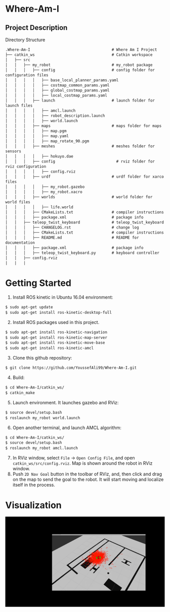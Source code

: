 # Where-Am-I

## Project Description  
Directory Structure  
```
.Where-Am-I                                    # Where Am I Project
├── catkin_ws                                  # Catkin workspace
│   ├── src
│   │   ├── my_robot                           # my_robot package        
│   │   │   ├── config                         # config folder for configuration files   
│   │   │   │   ├── base_local_planner_params.yaml
│   │   │   │   ├── costmap_common_params.yaml
│   │   │   │   ├── global_costmap_params.yaml
│   │   │   │   ├── local_costmap_params.yaml
│   │   │   ├── launch                         # launch folder for launch files   
│   │   │   │   ├── amcl.launch
│   │   │   │   ├── robot_description.launch
│   │   │   │   ├── world.launch
│   │   │   ├── maps                           # maps folder for maps
│   │   │   │   ├── map.pgm
│   │   │   │   ├── map.yaml
│   │   │   │   ├── map_rotate_90.pgm
│   │   │   ├── meshes                         # meshes folder for sensors
│   │   │   │   ├── hokuyo.dae
│   │   │   ├── config                           # rviz folder for rviz configuration 
│   │   │   │   ├── config.rviz
│   │   │   ├── urdf                           # urdf folder for xarco files
│   │   │   │   ├── my_robot.gazebo
│   │   │   │   ├── my_robot.xacro
│   │   │   ├── worlds                         # world folder for world files
│   │   │   │   ├── life.world
│   │   │   ├── CMakeLists.txt                 # compiler instructions
│   │   │   ├── package.xml                    # package info
│   │   ├── teleop_twist_keyboard              # teleop_twist_keyboard
│   │   │   ├── CHANGELOG.rst                  # change log
│   │   │   ├── CMakeLists.txt                 # compiler instructions
│   │   │   ├── README.md                      # README for documentation
│   │   │   ├── package.xml                    # package info
│   │   │   ├── teleop_twist_keyboard.py       # keyboard controller
│   │   ├── config.rviz
|   |   |   
```

# Getting Started
1. Install ROS kinetic in Ubuntu 16.04 environment:
``` bash
$ sudo apt-get update
$ sudo apt-get install ros-kinetic-desktop-full
```
2. Install ROS packages used in this project.
``` bash
$ sudo apt-get install ros-kinetic-navigation
$ sudo apt-get install ros-kinetic-map-server
$ sudo apt-get install ros-kinetic-move-base
$ sudo apt-get install ros-kinetic-amcl
```
3. Clone this github repository:
``` bash
$ git clone https://github.com/YoussefAli99/Where-Am-I.git
```
4. Build:
``` bash
$ cd Where-Am-I/catkin_ws/
$ catkin_make
```
5. Launch environment. It launches gazebo and RViz:
``` bash
$ source devel/setup.bash
$ roslaunch my_robot world.launch
```
6. Open another terminal, and launch AMCL algorithm:
``` bash
$ cd Where-Am-I/catkin_ws/
$ source devel/setup.bash
$ roslaunch my_robot amcl.launch
```
7. In RViz window, select `File` -> `Open Config File`, and open
`catkin_ws/src/config.rviz`. Map is shown around the robot in RViz window.
8. Push `2D Nav Goal` button in the toolbar of RViz, and, then click and
drag on the map to send the goal to the robot.
It will start moving and localize itself in the process.

# Visualization

![](https://github.com/YoussefAli99/Where-Am-I/blob/master/supplies/desc.gif)
